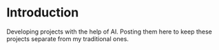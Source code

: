 # Introduction

Developing projects with the help of AI. Posting them here to keep these projects separate from my traditional ones.

